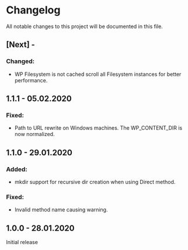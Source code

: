 # Changelog
All notable changes to this project will be documented in this file.

## [Next] -

### Changed:
- WP Filesystem is not cached scroll all Filesystem instances for better performance.

## 1.1.1 - 05.02.2020

### Fixed:
- Path to URL rewrite on Windows machines. The WP_CONTENT_DIR is now normalized.

## 1.1.0 - 29.01.2020

### Added:
- mkdir support for recursive dir creation when using Direct method.

### Fixed:
- Invalid method name causing warning.

## 1.0.0 - 28.01.2020

Initial release

